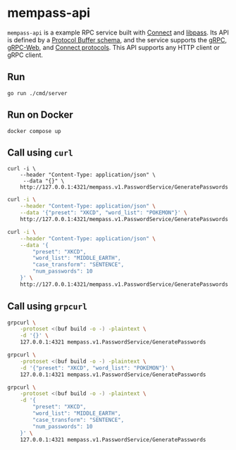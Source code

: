 # mempass-api

`mempass-api` is a example RPC service built with [Connect][connect] and [libpass][libpass]. Its API is defined by a [Protocol Buffer schema][schema], and the service
supports the [gRPC][grpc-protocol], [gRPC-Web][grpcweb-protocol], and [Connect protocols][connect-protocol]. This API supports any HTTP client or gRPC client. 

## Run

```
go run ./cmd/server
```

## Run on Docker

```
docker compose up
```

## Call using `curl`

```
curl -i \
    --header "Content-Type: application/json" \
     --data "{}" \
    http://127.0.0.1:4321/mempass.v1.PasswordService/GeneratePasswords
```

```bash
curl -i \
    --header "Content-Type: application/json" \
    --data '{"preset": "XKCD", "word_list": "POKEMON"}' \
    http://127.0.0.1:4321/mempass.v1.PasswordService/GeneratePasswords
```

```bash
curl -i \
    --header "Content-Type: application/json" \
    --data '{
        "preset": "XKCD",
        "word_list": "MIDDLE_EARTH",
        "case_transform": "SENTENCE",
        "num_passwords": 10
    }' \
    http://127.0.0.1:4321/mempass.v1.PasswordService/GeneratePasswords
```

## Call using `grpcurl`

```bash
grpcurl \
    -protoset <(buf build -o -) -plaintext \
    -d '{}' \
    127.0.0.1:4321 mempass.v1.PasswordService/GeneratePasswords
```

```bash
grpcurl \
    -protoset <(buf build -o -) -plaintext \
    -d '{"preset": "XKCD", "word_list": "POKEMON"}' \
    127.0.0.1:4321 mempass.v1.PasswordService/GeneratePasswords
```

```bash
grpcurl \
    -protoset <(buf build -o -) -plaintext \
    -d '{
        "preset": "XKCD",
        "word_list": "MIDDLE_EARTH",
        "case_transform": "SENTENCE", 
        "num_passwords": 10
    }' \
    127.0.0.1:4321 mempass.v1.PasswordService/GeneratePasswords
```

[connect]: https://github.com/connectrpc/connect-go
[connect-protocol]: https://connectrpc.com/docs/protocol
[grpc-protocol]: https://github.com/grpc/grpc/blob/master/doc/PROTOCOL-HTTP2.md
[grpcweb-protocol]: https://github.com/grpc/grpc/blob/master/doc/PROTOCOL-WEB.md
[libpass]: https://github.com/eljamo/libpass
[schema]: https://github.com/eljamo/mempass-api/blob/main/proto/mempass/v1/mempass.proto